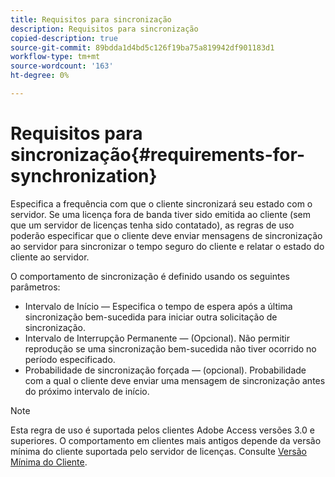 ```yaml
---
title: Requisitos para sincronização
description: Requisitos para sincronização
copied-description: true
source-git-commit: 89bdda1d4bd5c126f19ba75a819942df901183d1
workflow-type: tm+mt
source-wordcount: '163'
ht-degree: 0%

---
```



# Requisitos para sincronização{#requirements-for-synchronization}

Especifica a frequência com que o cliente sincronizará seu estado com o servidor. Se uma licença fora de banda tiver sido emitida ao cliente (sem que um servidor de licenças tenha sido contatado), as regras de uso poderão especificar que o cliente deve enviar mensagens de sincronização ao servidor para sincronizar o tempo seguro do cliente e relatar o estado do cliente ao servidor.

O comportamento de sincronização é definido usando os seguintes parâmetros:

* Intervalo de Início — Especifica o tempo de espera após a última sincronização bem-sucedida para iniciar outra solicitação de sincronização.
* Intervalo de Interrupção Permanente — (Opcional). Não permitir reprodução se uma sincronização bem-sucedida não tiver ocorrido no período especificado.
* Probabilidade de sincronização forçada — (opcional). Probabilidade com a qual o cliente deve enviar uma mensagem de sincronização antes do próximo intervalo de início.

>[!NOTE]
>
>Esta regra de uso é suportada pelos clientes Adobe Access versões 3.0 e superiores. O comportamento em clientes mais antigos depende da versão mínima do cliente suportada pelo servidor de licenças. Consulte [Versão Mínima do Cliente](../../../aaxs-protecting-content/content-implementing-the-license-server/content-handling-license-reqs/content-minimum-client-version.md).

